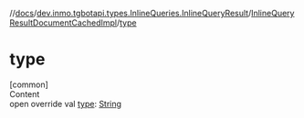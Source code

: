//[docs](../../../index.md)/[dev.inmo.tgbotapi.types.InlineQueries.InlineQueryResult](../index.md)/[InlineQueryResultDocumentCachedImpl](index.md)/[type](type.md)



# type  
[common]  
Content  
open override val [type](type.md): [String](https://kotlinlang.org/api/latest/jvm/stdlib/kotlin/-string/index.html)  



